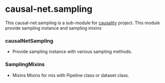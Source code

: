 # causal-net.sampling 

This causal-net.sampling is a sub-module for [causality](https://red-gold.github.io/causality-docs/) project.
This module provide sampling instance and sampling mixins

### causalNetSampling 
- Provide sampling instance with various sampling methods.

### SamplingMixins
- Mixins Mixins for mix with Pipeline class or dataset class.